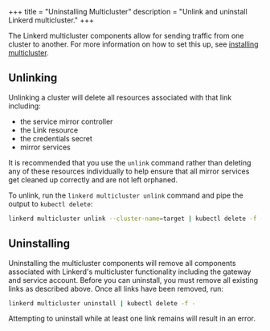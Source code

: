 +++
title = "Uninstalling Multicluster"
description = "Unlink and uninstall Linkerd multicluster."
+++

The Linkerd multicluster components allow for sending traffic from one cluster
to another. For more information on how to set this up, see [installing multicluster](../installing-multicluster/).

## Unlinking

Unlinking a cluster will delete all resources associated with that link
including:

* the service mirror controller
* the Link resource
* the credentials secret
* mirror services

It is recommended that you use the `unlink` command rather than deleting any
of these resources individually to help ensure that all mirror services get
cleaned up correctly and are not left orphaned.

To unlink, run the `linkerd multicluster unlink` command and pipe the output
to `kubectl delete`:

```bash
linkerd multicluster unlink --cluster-name=target | kubectl delete -f -
```

## Uninstalling

Uninstalling the multicluster components will remove all components associated
with Linkerd's multicluster functionality including the gateway and service
account. Before you can uninstall, you must remove all existing links as
described above. Once all links have been removed, run:

```bash
linkerd multicluster uninstall | kubectl delete -f -
```

Attempting to uninstall while at least one link remains will result in an error.
